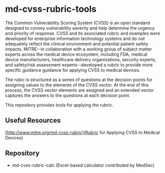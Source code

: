 # md-cvss-rubric-tools

The Common Vulnerability Scoring System (CVSS) is an open standard designed to convey vulnerability severity and help determine the urgency and priority of response. CVSS and its associated rubric and examples were developed for enterprise information technology systems and do not adequately reflect the clinical environment and potential patient safety impacts. MITRE--in collaboration with a working group of subject matter experts across the medical device ecosystem, including FDA, medical device manufacturers, healthcare delivery organizations, security experts, and safety/risk assessment experts--developed a rubric to provide more specific guidance guidance for applying CVSS to medical devices.

The rubic is structured as a series of questions at the decision points for assigning values to the elements of the CVSS vector. At the end of this process, the CVSS vector elements are assigned and an extended vector captures the answers to the questions at each decision point.

This repository provides tools for applying the rubric. 

## Useful Resources

[http://www.mitre.org/md-cvss-rubric](Rubric for Applying CVSS to Medical Devices)

## Repository

* md-cvss-rubric-calc (Excel-based calculator contributed by MedSec)

